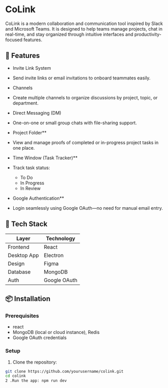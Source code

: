 # CoLink
 
CoLink is a modern collaboration and communication tool inspired by Slack and Microsoft Teams. It is designed to help teams manage projects, chat in real-time, and stay organized through intuitive interfaces and productivity-focused features.
 
## 🚀 Features
 
- Invite Link System
 - Send invite links or email invitations to onboard teammates easily.
 
- Channels
 - Create multiple channels to organize discussions by project, topic, or department.
 
- Direct Messaging (DM)
 - One-on-one or small group chats with file-sharing support.
 
- Project Folder**
 - View and manage proofs of completed or in-progress project tasks in one place.
 
- Time Window (Task Tracker)**
 - Track task status:
   - To Do
   - In Progress
   - In Review
 
- Google Authentication**
 - Login seamlessly using Google OAuth—no need for manual email entry.
 
## 🧰 Tech Stack
 
| Layer       | Technology        |
|-------------|-------------------|
| Frontend    | React             |
| Desktop App | Electron          |
| Design      | Figma             |
| Database    | MongoDB           |
| Auth        | Google OAuth      |
 
## 📦 Installation
 
### Prerequisites
 
- react
- MongoDB (local or cloud instance), Redis
- Google OAuth credentials
 
### Setup
 
1. Clone the repository:
  ```bash
  git clone https://github.com/yourusername/colink.git
  cd colink
2 .Run the app: npm run dev


